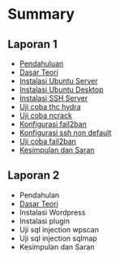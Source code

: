 # Summary

## Laporan 1

* [Pendahuluan](README.md)
* [Dasar Teori](dasar-teori.md)
* [Instalasi Ubuntu Server](instalasi-ubuntu-server.md)
* [Instalasi Ubuntu Desktop](instalasi-ubuntu-desktop.md)
* [Instalasi SSH Server](instalasi-ssh-server.md)
* [Uji coba thc hydra](uji-coba-thc-hydra.md)
* [Uji coba ncrack](uji-coba-ncrack.md)
* [Konfigurasi fail2ban](konfigurasi-fail2ban.md)
* [Konfigurasi ssh non default](konfigurasi-ssh-non-default.md)
* [Uji coba fail2ban](uji-coba-ncrack.md)
* [Kesimpulan dan Saran](kesimpulan-dan-saran.md)

## Laporan 2

* Pendahulan
* [Dasar Teori](laporan-2/dasar-teori.md)
* Instalasi Wordpress
* Instalasi plugin
* Uji sql injection wpscan
* Uji sql injection sqlmap
* Kesimpulan dan Saran

